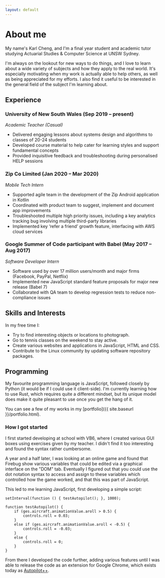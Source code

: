 ```yaml
---
layout: default
---
```


# About me

My name's Karl Cheng, and I'm a final year student and academic tutor studying
Actuarial Studies & Computer Science at UNSW Sydney.

I'm always on the lookout for new ways to do things, and I love to learn about a wide variety of
subjects and how they apply to the real world. It's especially motivating when my work is actually
able to help others, as well as being appreciated for my efforts. I also find it useful to be
interested in the general field of the subject I'm learning about.

## Experience

### University of New South Wales	(Sep 2019 – present)
_Academic Teacher (Casual)_
* Delivered engaging lessons about systems design and algorithms to classes of 20-24 students
* Developed course material to help cater for learning styles and support fundamental concepts
* Provided inquisitive feedback and troubleshooting during personalised HELP sessions

### Zip Co Limited	(Jan 2020 – Mar 2020)
_Mobile Tech Intern_
* Supported agile team in the development of the Zip Android application in Kotlin
* Coordinated with product team to suggest, implement and document app improvements
* Troubleshooted multiple high priority issues, including a key analytics tracking bug involving multiple third-party libraries
* Implemented key ‘refer a friend’ growth feature, interfacing with AWS cloud services
    
### Google Summer of Code participant with Babel	(May 2017 – Aug 2017)
_Software Developer Intern_
* Software used by over 17 million users/month and major firms (Facebook, PayPal, Netflix)
* Implemented new JavaScript standard feature proposals for major new release (Babel 7)
* Collaborated with QA team to develop regression tests to reduce non-compliance issues

## Skills and Interests

In my free time I:

 - Try to find interesting objects or locations to photograph.
 - Go to tennis classes on the weekend to stay active.
 - Create various websites and applications in JavaScript, HTML and CSS.
 - Contribute to the Linux community by updating software repository packages.

## Programming

My favourite programming language is JavaScript, followed closely by Python (it would be if I could
use it client-side). I'm currently learning how to use Rust, which requires quite a different
mindset, but its unique model does make it quite pleasant to use once you get the hang of it.

You can see a few of my works in my [portfolio]({{ site.baseurl }}/portfolio.html).

### How I got started

I first started developing at school with VB6, where I created various GUI boxes using exercises
given by my teacher. I didn't find it too interesting and found the syntax rather cumbersome.

A year and a half later, I was looking at an online game and found that Firebug show various
variables that could be edited via a graphical interface on the "DOM" tab. Eventually I figured out
that you could use the dot notation syntax to access and assign to these variables which controlled
how the game worked, and that this was part of JavaScript.

This led to me learning JavaScript, first developing a simple script:

    setInterval(function () { testAutopilot(); }, 1000);

    function testAutopilot() {
        if (ges.aircraft.animationValue.aroll > 0.5) {
            controls.roll = 0.03;
        }
        else if (ges.aircraft.animationValue.aroll < -0.5) {
            controls.roll = -0.03;
        }
        else {
            controls.roll = 0;
        }
    }

From there I developed the code further, adding various features until I was able to release the
code as an extension for Google Chrome, which exists today as
[Autopilot++](https://github.com/Qantas94Heavy/autopilot-pp).
